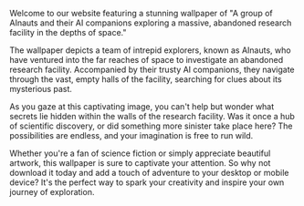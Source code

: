 <!--
Write me content for website with wallpaper "A group of AInauts and their AI companions exploring a massive, abandoned research facility in the depths of space."
-->

<!--font:Montserrat.-->

Welcome to our website featuring a stunning wallpaper of "A group of AInauts and their AI companions exploring a massive, abandoned research facility in the depths of space." 

The wallpaper depicts a team of intrepid explorers, known as AInauts, who have ventured into the far reaches of space to investigate an abandoned research facility. Accompanied by their trusty AI companions, they navigate through the vast, empty halls of the facility, searching for clues about its mysterious past.

As you gaze at this captivating image, you can't help but wonder what secrets lie hidden within the walls of the research facility. Was it once a hub of scientific discovery, or did something more sinister take place here? The possibilities are endless, and your imagination is free to run wild.

Whether you're a fan of science fiction or simply appreciate beautiful artwork, this wallpaper is sure to captivate your attention. So why not download it today and add a touch of adventure to your desktop or mobile device? It's the perfect way to spark your creativity and inspire your own journey of exploration.
